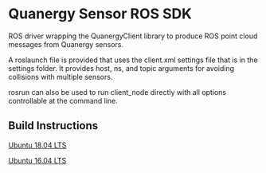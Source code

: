 # Quanergy Sensor ROS SDK
ROS driver wrapping the QuanergyClient library to produce ROS point cloud messages from Quanergy sensors. 

A roslaunch file is provided that uses the client.xml settings file that is in the settings folder. It provides host, ns, and topic arguments for avoiding collisions with multiple sensors.

rosrun can also be used to run client_node directly with all options controllable at the command line. 

## Build Instructions
[Ubuntu 18.04 LTS](readme/ubuntu1804.md)

[Ubuntu 16.04 LTS](readme/ubuntu1604.md)
